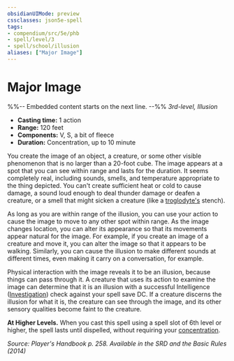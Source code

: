 ```yaml
---
obsidianUIMode: preview
cssclasses: json5e-spell
tags:
- compendium/src/5e/phb
- spell/level/3
- spell/school/illusion
aliases: ["Major Image"]
---
```

# Major Image
%%-- Embedded content starts on the next line. --%%
*3rd-level, Illusion*  

- **Casting time:** 1 action
- **Range:** 120 feet
- **Components:** V, S, a bit of fleece
- **Duration:** Concentration, up to 10 minute

You create the image of an object, a creature, or some other visible phenomenon that is no larger than a 20-foot cube. The image appears at a spot that you can see within range and lasts for the duration. It seems completely real, including sounds, smells, and temperature appropriate to the thing depicted. You can't create sufficient heat or cold to cause damage, a sound loud enough to deal thunder damage or deafen a creature, or a smell that might sicken a creature (like a [troglodyte's](Mechanics/bestiary/humanoid/troglodyte.md) stench).

As long as you are within range of the illusion, you can use your action to cause the image to move to any other spot within range. As the image changes location, you can alter its appearance so that its movements appear natural for the image. For example, if you create an image of a creature and move it, you can alter the image so that it appears to be walking. Similarly, you can cause the illusion to make different sounds at different times, even making it carry on a conversation, for example.

Physical interaction with the image reveals it to be an illusion, because things can pass through it. A creature that uses its action to examine the image can determine that it is an illusion with a successful Intelligence ([Investigation](Mechanics/Rules/skills.md#Investigation)) check against your spell save DC. If a creature discerns the illusion for what it is, the creature can see through the image, and its other sensory qualities become faint to the creature.

**At Higher Levels.** When you cast this spell using a spell slot of 6th level or higher, the spell lasts until dispelled, without requiring your [concentration](Mechanics/Rules/conditions.md#Concentration).

*Source: Player's Handbook p. 258. Available in the <span title='Systems Reference Document (5.1)'>SRD</span> and the Basic Rules (2014)*